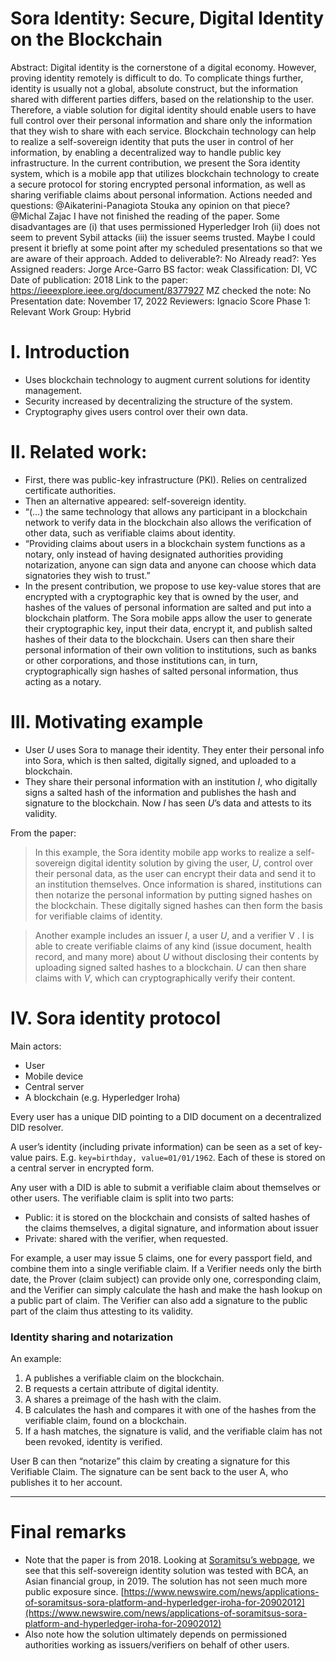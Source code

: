 # Sora Identity: Secure, Digital Identity on the Blockchain

Abstract: Digital identity is the cornerstone of a digital economy. However, proving identity remotely is difficult to do. To complicate things further, identity is usually not a global, absolute construct, but the information shared with different parties differs, based on the relationship to the user. Therefore, a viable solution for digital identity should enable users to have full control over their personal information and share only the information that they wish to share with each service. Blockchain technology can help to realize a self-sovereign identity that puts the user in control of her information, by enabling a decentralized way to handle public key infrastructure. In the current contribution, we present the Sora identity system, which is a mobile app that utilizes blockchain technology to create a secure protocol for storing encrypted personal information, as well as sharing verifiable claims about personal information.
Actions needed and questions: @Aikaterini-Panagiota Stouka any opinion on that piece?  @Michal Zajac I have not finished the reading of the paper. Some disadvantages are (i)  that uses permissioned Hyperledger Iroh (ii) does not seem to prevent Sybil attacks (iii) the issuer seems trusted.  Maybe I could present it briefly at some point after my scheduled presentations so that we are aware of their approach.
Added to deliverable?: No
Already read?: Yes
Assigned readers: Jorge Arce-Garro
BS factor: weak
Classification: DI, VC
Date of publication: 2018
Link to the paper: https://ieeexplore.ieee.org/document/8377927
MZ checked the note: No
Presentation date: November 17, 2022
Reviewers: Ignacio
Score Phase 1: Relevant
Work Group: Hybrid

# I. Introduction

- Uses blockchain technology to augment current solutions for identity management.
- Security increased by decentralizing the structure of the system.
- Cryptography gives users control over their own data.

# II. Related work:

- First, there was public-key infrastructure (PKI). Relies on centralized certificate authorities.
- Then an alternative appeared: self-sovereign identity.
- “(…) the same technology that allows any participant in a blockchain network to verify data in the blockchain also allows the verification of other data, such as verifiable claims about identity.
- “Providing claims about users in a blockchain system functions as a notary, only instead of having designated authorities providing notarization, anyone can sign data and anyone can choose which data signatories they wish to trust.”
- In the present contribution, we propose to use key-value stores that are encrypted with a cryptographic key that is owned by the user, and hashes of the values of personal information are salted and put into a blockchain platform. The Sora mobile apps allow the user to generate their cryptographic key, input their data, encrypt it, and publish salted hashes of their data to the blockchain. Users can then share their personal information of their own volition to institutions, such as banks or other corporations, and those institutions can, in turn, cryptographically sign hashes of salted personal information, thus acting as a notary.

# III. Motivating example

- User $U$ uses Sora to manage their identity. They enter their personal info into Sora, which is then salted, digitally signed, and uploaded to a blockchain.
- They share their personal information with an institution $I$, who digitally signs a salted hash of the information and publishes the hash and signature to the blockchain. Now $I$ has seen $U$’s data and attests to its validity.

From the paper:

> In this example, the Sora identity mobile app works to realize a self-sovereign digital identity solution by giving the user, $U$, control over their personal data, as the user can encrypt their data and send it to an institution themselves. Once information is shared, institutions can then notarize the personal information by putting signed hashes on the blockchain. These digitally signed hashes can then form the basis for verifiable claims of identity.
> 

> Another example includes an issuer $I$, a user $U$, and a verifier V . I is able to create verifiable claims of any kind (issue document, health record, and many more) about $U$ without disclosing their contents by uploading signed salted hashes to a blockchain. $U$ can then share claims with $V$, which can cryptographically verify their content.
> 

# IV. Sora identity protocol

Main actors:

- User
- Mobile device
- Central server
- A blockchain (e.g. Hyperledger Iroha)

Every user has a unique DID pointing to a DID document on a decentralized DID resolver.

A user’s identity (including private information) can be seen as a set of key-value pairs. E.g. `key=birthday, value=01/01/1962`. Each of these is stored on a central server in encrypted form.

Any user with a DID is able to submit a verifiable claim about themselves or other users. The verifiable claim is split into two parts:

- Public: it is stored on the blockchain and consists of salted hashes of the claims themselves, a digital signature, and information about issuer
- Private: shared with the verifier, when requested.

For example, a user may issue 5 claims, one for every passport field, and combine them into a single verifiable claim. If a Verifier needs only the birth date, the Prover (claim subject) can provide only one, corresponding claim, and the Verifier can simply calculate the hash and make the hash lookup on a public part of claim. The Verifier can also add a signature to the public part of the claim thus attesting to its validity.

### Identity sharing and notarization

An example:

1. A publishes a verifiable claim on the blockchain.
2. B requests a certain attribute of digital identity.
3. A shares a preimage of the hash with the claim.
4. B calculates the hash and compares it with one of the hashes from the verifiable claim, found on a blockchain.
5. If a hash matches, the signature is valid, and the verifiable claim has not been revoked, identity is verified.

User B can then “notarize” this claim by creating a signature for this Verifiable Claim. The signature can be sent back to the user A, who publishes it to her account.

---

# Final remarks

- Note that the paper is from 2018. Looking at [Soramitsu’s webpage](https://soramitsu.co.jp/), we see that this self-sovereign identity solution was tested with BCA, an Asian financial group, in 2019. The solution has not seen much more public exposure since. [https://www.newswire.com/news/applications-of-soramitsus-sora-platform-and-hyperledger-iroha-for-20902012](https://www.newswire.com/news/applications-of-soramitsus-sora-platform-and-hyperledger-iroha-for-20902012)
- Also note how the solution ultimately depends on permissioned authorities working as issuers/verifiers on behalf of other users.